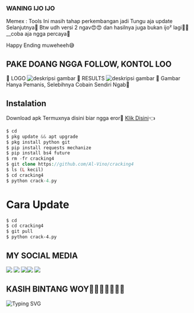 
### WANING IJO IJO
Memex : Tools Ini masih tahap perkembangan jadi Tungu aja update Selanjutnya🙏
Btw udh versi 2 ngav😍😍 dan hasilnya juga bukan ijo² lagi🤣🤣__coba aja ngga percaya🤔

Happy Ending muweheeh😅

## PAKE DOANG NGGA FOLLOW, KONTOL LOO
🌟 LOGO
![deskripsi gambar](https://i.ibb.co/wMD8pVH/Screenshot-2022-04-13-12-28-04-850-com-termux.png)
🌟 RESULTS
![deskripsi gambar](https://i.ibb.co/QrsjvJN/Screenshot-2022-04-13-06-54-04-785-com-termux.png)
🐷 Gambar Hanya Pemanis, Selebihnya Cobain Sendiri Ngab🐷
## Instalation
Download apk Termuxnya disini biar ngga eror🌟
[Klik Disini](https://f-droid.org/repo/com.termux_117.apk)👈
```php
$ cd
$ pkg update && apt upgrade 
$ pkg install python git 
$ pip install requests mechanize
$ pip install bs4 future
$ rm -fr cracking4
$ git clone https://github.com/Al-Vino/cracking4
$ ls (L kecil)
$ cd cracking4
$ python crack-4.py
```
# Cara Update
```bash
$ cd
$ cd cracking4
$ git pull
$ python crack-4.py
```
## MY SOCIAL MEDIA
[![](https://img.shields.io/badge/Github-black?logo=Github&logoColor=black&labelColor=white)](https://github.com/Al-Vino) [![](https://img.shields.io/badge/Twitter-blue?logo=Twitter&logoColor=White&labelColor=white)](https://mobile.twitter.com/AdjAlvino)
[![](https://img.shields.io/badge/Facebook-blue?logo=Facebook&logoColor=blue&labelColor=white)](https://www.facebook.com/legend.alvino)[![](https://img.shields.io/badge/Instagram-red?logo=Instagram&logoColor=red&labelColor=white)](https://www.instagram.com/mhff_xy) [![](https://img.shields.io/badge/Whatsapp-CHAT-red?logo=Whatsapp&logoColor=Brightgreen&labelColor=white)](https://wa.me/6283114500777?text=Asalamualaikum+kak+Vino+ganteng)
## KASIH BINTANG WOY🌟🌟🌟🌟🌟🌟🌟
![Typing SVG](https://readme-typing-svg.herokuapp.com?lines=Selamat+Bersenang-senang....!+)
